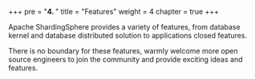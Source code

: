 +++
pre = "<b>4. </b>"
title = "Features"
weight = 4
chapter = true
+++

Apache ShardingSphere provides a variety of features, from database kernel and database distributed solution to applications closed features.

There is no boundary for these features, warmly welcome more open source engineers to join the community and provide exciting ideas and features.
